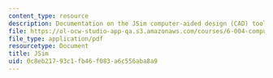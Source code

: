 ```yaml
---
content_type: resource
description: Documentation on the JSim computer-aided design (CAD) tool.
file: https://ol-ocw-studio-app-qa.s3.amazonaws.com/courses/6-004-computation-structures-spring-2009/0c8eb21793c1fb46f083a6c556aba8a9_MIT6_004s09_lab_tool_jsim.pdf
file_type: application/pdf
resourcetype: Document
title: JSim
uid: 0c8eb217-93c1-fb46-f083-a6c556aba8a9
---
```


